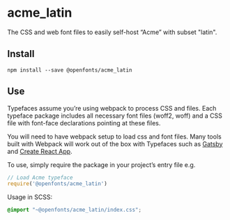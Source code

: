 
# acme_latin

The CSS and web font files to easily self-host “Acme” with subset "latin".

## Install

`npm install --save @openfonts/acme_latin`

## Use

Typefaces assume you’re using webpack to process CSS and files. Each typeface
package includes all necessary font files (woff2, woff) and a CSS file with
font-face declarations pointing at these files.

You will need to have webpack setup to load css and font files. Many tools built
with Webpack will work out of the box with Typefaces such as [Gatsby](https://github.com/gatsbyjs/gatsby)
and [Create React App](https://github.com/facebookincubator/create-react-app).

To use, simply require the package in your project’s entry file e.g.

```javascript
// Load Acme typeface
require('@openfonts/acme_latin')
```

Usage in SCSS:
```scss
@import "~@openfonts/acme_latin/index.css";
```
